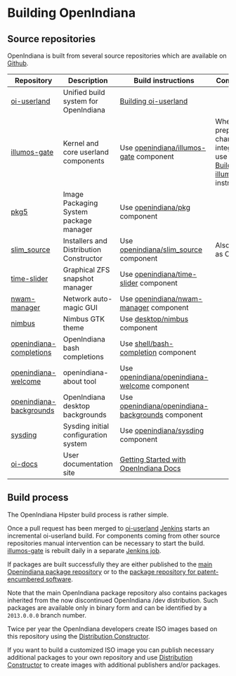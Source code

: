 <!--

The contents of this Documentation are subject to the Public Documentation License Version 1.01
(the "License"); you may only use this Documentation if you comply with the terms of this License.
A copy of the License is available at http://illumos.org/license/PDL.

The Original Documentation is _________________.

The Initial Writer of the Original Documentation is  Aurelien Larcher Copyright (C) 2017.
All Rights Reserved. (Initial Writer contact(s):________________[Insert hyperlink/alias]).

Contributor(s): Alexander Pyhalov

Portions created by Alexander Pyhalov are Copyright (C) 2019.

Portions created by ______ are Copyright (C)_________[Insert year(s)].
All Rights Reserved. (Contributor contact(s):________________[Insert hyperlink/alias]).

-->

# Building OpenIndiana

## Source repositories

OpenIndiana is built from several source repositories which are available on [Github](https://github.com/OpenIndiana).

 Repository  |  Description  | Build instructions | Comments
 ---------   | ------------- | ------------------ | --------
 [oi-userland](https://github.com/OpenIndiana/oi-userland) | Unified build system for OpenIndiana | [Building oi-userland](./userland.md)
 [illumos-gate](https://github.com/illumos/illumos-gate) | Kernel and core userland components | Use [openindiana/illumos-gate](https://github.com/OpenIndiana/oi-userland/tree/oi/hipster/components/openindiana/illumos-gate) component | When preparing change for integration use official [Building illumos](https://illumos.org/docs/developers/build/) instructions
 [pkg5](https://github.com/OpenIndiana/pkg5)| Image Packaging System package manager | Use [openindiana/pkg](https://github.com/OpenIndiana/oi-userland/tree/oi/hipster/components/openindiana/pkg) component
 [slim_source](https://github.com/OpenIndiana/slim_source)| Installers and Distribution Constructor | Use [openindiana/slim_source](https://github.com/OpenIndiana/oi-userland/tree/oi/hipster/components/openindiana/slim_source) component | Also known as Caiman
 [time-slider](https://github.com/OpenIndiana/time-slider) | Graphical ZFS snapshot manager | Use [openindiana/time-slider](https://github.com/OpenIndiana/oi-userland/tree/oi/hipster/components/openindiana/time-slider) component
 [nwam-manager](https://github.com/OpenIndiana/nwam-manager) | Network auto-magic GUI | Use [openindiana/nwam-manager](https://github.com/OpenIndiana/oi-userland/tree/oi/hipster/components/openindiana/nwam-manager) component
 [nimbus](https://github.com/OpenIndiana/nimbus) | Nimbus GTK theme | Use [desktop/nimbus](https://github.com/OpenIndiana/oi-userland/tree/oi/hipster/components/desktop/nimbus) component
 [openindiana-completions](https://github.com/OpenIndiana/openindiana-completions) | OpenIndiana bash completions | Use [shell/bash-completion](https://github.com/OpenIndiana/oi-userland/tree/oi/hipster/components/shell/bash-completion) component
 [openindiana-welcome](https://github.com/OpenIndiana/openindiana-welcome) | openindiana-about tool | Use [openindiana/openindiana-welcome](https://github.com/OpenIndiana/oi-userland/tree/oi/hipster/components/openindiana/openindiana-welcome) component
 [openindiana-backgrounds](https://github.com/OpenIndiana/openindiana-backgrounds) | OpenIndiana desktop backgrounds | Use [openindiana/openindiana-backgrounds](https://github.com/OpenIndiana/oi-userland/tree/oi/hipster/components/openindiana/openindiana-backgrounds) component
 [sysding](https://github.com/OpenIndiana/sysding) | Sysding initial configuration system | Use [openindiana/sysding](https://github.com/OpenIndiana/oi-userland/tree/oi/hipster/components/openindiana/sysding) component
 [oi-docs](https://github.com/OpenIndiana/oi-docs) | User documentation site | [Getting Started with OpenIndiana Docs](../contrib/getting-started.md)

## Build process

The OpenIndiana Hipster build process is rather simple.

Once a pull request has been merged to [oi-userland](https://github.com/OpenIndiana/oi-userland) [Jenkins](https://hipster.openindiana.org/jenkins/) starts an incremental oi-userland build.
For components coming from other source repositories manual intervention can be necessary to start the build.
[illumos-gate](https://github.com/illumos/illumos-gate) is rebuilt daily in a separate [Jenkins job](https://hipster.openindiana.org/jenkins/job/illumos-gate/).

If packages are built successfully they are either published to the [main Openindiana package repository](http://pkg.openindiana.org/hipster/) or to the [package repository for patent-encumbered software](http://pkg.openindiana.org/hipster-encumbered/).

Note that the main OpenIndiana package repository also contains packages inherited from the now discontinued OpenIndiana /dev distribution.
Such packages are available only in binary form and can be identified by a `2013.0.0.0` branch number.

Twice per year the OpenIndiana developers create ISO images based on this repository using the [Distribution Constructor](./distribution-constructor.md).

If you want to build a customized ISO image you can publish necessary additional packages to your own repository and use [Distribution Constructor](./distribution-constructor.md) to create images with additional publishers and/or packages.
